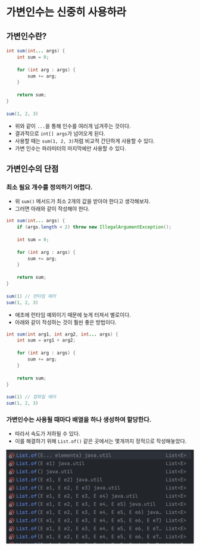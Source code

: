 # 가변인수는 신중히 사용하라

## 가변인수란?

```java
int sum(int... args) {
    int sum = 0;

    for (int arg : args) {
        sum += arg;
    }
        
    return sum;
}

sum(1, 2, 3)
```

- 위와 같이 `...`을 통해 인수를 여러개 넘겨주는 것이다.
- 결과적으로 `int[] args`가 넘어오게 된다.
- 사용할 때는 `sum(1, 2, 3)`처럼 비교적 간단하게 사용할 수 있다.
- 가변 인수는 파라미터의 마지막에만 사용할 수 있다.

## 가변인수의 단점

### 최소 필요 개수를 정의하기 어렵다.

- 위 `sum()` 메서드가 최소 2개의 값을 받아야 한다고 생각해보자.
- 그러면 아래와 같이 작성해야 한다.

```java
int sum(int... args) {
    if (args.length < 2) throw new IllegalArgumentException();

    int sum = 0;

    for (int arg : args) {
        sum += arg;
    }
        
    return sum;
}

sum(1) // 런타임 에러
sum(1, 2, 3)
```

- 애초에 런타임 예외이기 때문에 늦게 터져서 별로이다.
- 아래와 같이 작성하는 것이 훨씬 좋은 방법이다.

```java
int sum(int arg1, int arg2, int... args) {
    int sum = arg1 + arg2;

    for (int arg : args) {
        sum += arg;
    }
        
    return sum;
}

sum(1) // 컴파일 에러
sum(1, 2, 3)
```

### 가변인수는 사용될 때마다 배열을 하나 생성하여 할당한다.

- 따라서 속도가 저하될 수 있다.
- 이를 해결하기 위해 `List.of()` 같은 곳에서는 몇개까지 정적으로 작성해놓았다.

![List.of의 다중정의](../images/List.of_다중정의.png)
